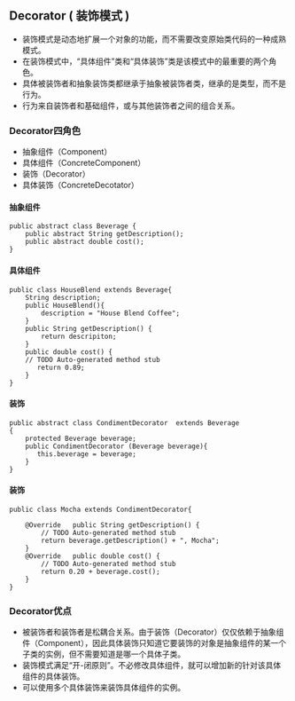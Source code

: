 ## Decorator ( 装饰模式 ) ##

* 装饰模式是动态地扩展一个对象的功能，而不需要改变原始类代码的一种成熟模式。
* 在装饰模式中，“具体组件”类和“具体装饰”类是该模式中的最重要的两个角色。
* 具体被装饰者和抽象装饰类都继承于抽象被装饰者类，继承的是类型，而不是行为。
* 行为来自装饰者和基础组件，或与其他装饰者之间的组合关系。

### Decorator四角色 ###

* 抽象组件（Component） 
* 具体组件（ConcreteComponent） 
* 装饰（Decorator） 
* 具体装饰（ConcreteDecotator）
 
#### 抽象组件 ####

    public abstract class Beverage {	
    	public abstract String getDescription(); 	
    	public abstract double cost();
    }
    
#### 具体组件 ####

    public class HouseBlend extends Beverage{
        String description;
    	public HouseBlend(){
    		description = "House Blend Coffee";	
        }
        public String getDescription() { 
            return descripiton;
        }
    	public double cost() {		
    	// TODO Auto-generated method stub
    	   return 0.89;	
        }
    }
    

#### 装饰 ####

    public abstract class CondimentDecorator  extends Beverage
    {
    	protected Beverage beverage;
        public CondimentDecorator (Beverage beverage){		
    	   this.beverage = beverage;	
        }
    }
    

#### 装饰 ####
    public class Mocha extends CondimentDecorator{	
        	
        @Override	public String getDescription() {		
        	// TODO Auto-generated method stub		
        	return beverage.getDescription() + ", Mocha";	
        }	
        @Override	public double cost() {
        	// TODO Auto-generated method stub		
            return 0.20 + beverage.cost();	
        }
    }
    
### Decorator优点 ###

* 被装饰者和装饰者是松耦合关系。由于装饰（Decorator）仅仅依赖于抽象组件（Component），因此具体装饰只知道它要装饰的对象是抽象组件的某一个子类的实例，但不需要知道是哪一个具体子类。
* 装饰模式满足“开-闭原则”。不必修改具体组件，就可以增加新的针对该具体组件的具体装饰。
* 可以使用多个具体装饰来装饰具体组件的实例。



